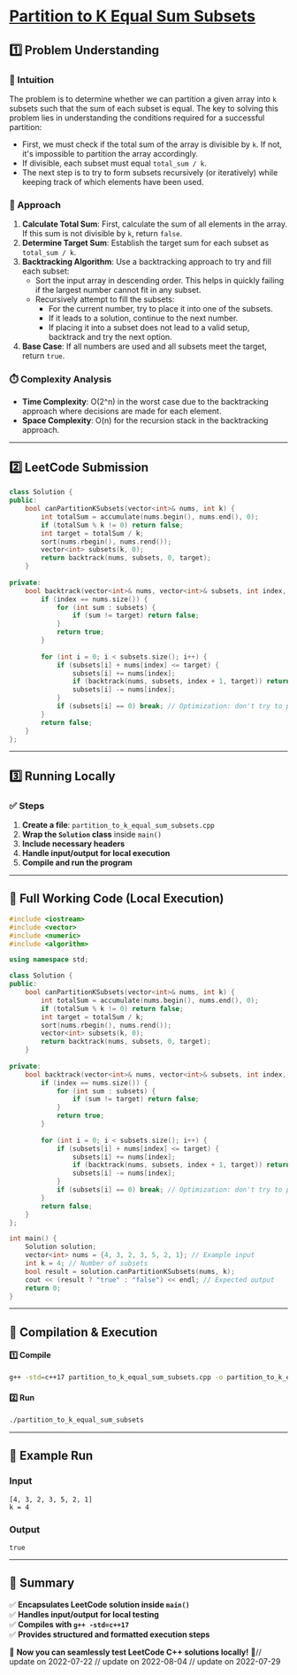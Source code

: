 # **[Partition to K Equal Sum Subsets](https://leetcode.com/problems/partition-to-k-equal-sum-subsets/description/)**  

## **1️⃣ Problem Understanding**  
### **📌 Intuition**  
The problem is to determine whether we can partition a given array into `k` subsets such that the sum of each subset is equal. The key to solving this problem lies in understanding the conditions required for a successful partition:

- First, we must check if the total sum of the array is divisible by `k`. If not, it's impossible to partition the array accordingly.
- If divisible, each subset must equal `total_sum / k`. 
- The next step is to try to form subsets recursively (or iteratively) while keeping track of which elements have been used.

### **🚀 Approach**  
1. **Calculate Total Sum**: First, calculate the sum of all elements in the array. If this sum is not divisible by `k`, return `false`.
2. **Determine Target Sum**: Establish the target sum for each subset as `total_sum / k`.
3. **Backtracking Algorithm**: Use a backtracking approach to try and fill each subset:
   - Sort the input array in descending order. This helps in quickly failing if the largest number cannot fit in any subset.
   - Recursively attempt to fill the subsets:
     - For the current number, try to place it into one of the subsets.
     - If it leads to a solution, continue to the next number.
     - If placing it into a subset does not lead to a valid setup, backtrack and try the next option.
4. **Base Case**: If all numbers are used and all subsets meet the target, return `true`.

### **⏱️ Complexity Analysis**  
- **Time Complexity**: O(2^n) in the worst case due to the backtracking approach where decisions are made for each element.
- **Space Complexity**: O(n) for the recursion stack in the backtracking approach.

---  

## **2️⃣ LeetCode Submission**  
```cpp
class Solution {
public:
    bool canPartitionKSubsets(vector<int>& nums, int k) {
        int totalSum = accumulate(nums.begin(), nums.end(), 0);
        if (totalSum % k != 0) return false;
        int target = totalSum / k;
        sort(nums.rbegin(), nums.rend());
        vector<int> subsets(k, 0);
        return backtrack(nums, subsets, 0, target);
    }
    
private:
    bool backtrack(vector<int>& nums, vector<int>& subsets, int index, int target) {
        if (index == nums.size()) {
            for (int sum : subsets) {
                if (sum != target) return false;
            }
            return true;
        }
        
        for (int i = 0; i < subsets.size(); i++) {
            if (subsets[i] + nums[index] <= target) {
                subsets[i] += nums[index];
                if (backtrack(nums, subsets, index + 1, target)) return true;
                subsets[i] -= nums[index];
            }
            if (subsets[i] == 0) break; // Optimization: don't try to place this number in an empty subset again
        }
        return false;
    }
};
```  

---  

## **3️⃣ Running Locally**  
### **✅ Steps**  
1. **Create a file**: `partition_to_k_equal_sum_subsets.cpp`  
2. **Wrap the `Solution` class** inside `main()`  
3. **Include necessary headers**  
4. **Handle input/output for local execution**  
5. **Compile and run the program**  

---  

## **📝 Full Working Code (Local Execution)**  
```cpp
#include <iostream>
#include <vector>
#include <numeric>
#include <algorithm>

using namespace std;

class Solution {
public:
    bool canPartitionKSubsets(vector<int>& nums, int k) {
        int totalSum = accumulate(nums.begin(), nums.end(), 0);
        if (totalSum % k != 0) return false;
        int target = totalSum / k;
        sort(nums.rbegin(), nums.rend());
        vector<int> subsets(k, 0);
        return backtrack(nums, subsets, 0, target);
    }
    
private:
    bool backtrack(vector<int>& nums, vector<int>& subsets, int index, int target) {
        if (index == nums.size()) {
            for (int sum : subsets) {
                if (sum != target) return false;
            }
            return true;
        }
        
        for (int i = 0; i < subsets.size(); i++) {
            if (subsets[i] + nums[index] <= target) {
                subsets[i] += nums[index];
                if (backtrack(nums, subsets, index + 1, target)) return true;
                subsets[i] -= nums[index];
            }
            if (subsets[i] == 0) break; // Optimization: don't try to place this number in an empty subset again
        }
        return false;
    }
};

int main() {
    Solution solution;
    vector<int> nums = {4, 3, 2, 3, 5, 2, 1}; // Example input
    int k = 4; // Number of subsets
    bool result = solution.canPartitionKSubsets(nums, k);
    cout << (result ? "true" : "false") << endl; // Expected output
    return 0;
}
```  

---  

## **🔧 Compilation & Execution**  
#### **1️⃣ Compile**  
```bash
g++ -std=c++17 partition_to_k_equal_sum_subsets.cpp -o partition_to_k_equal_sum_subsets
```  

#### **2️⃣ Run**  
```bash
./partition_to_k_equal_sum_subsets
```  

---  

## **🎯 Example Run**  
### **Input**  
```
[4, 3, 2, 3, 5, 2, 1]
k = 4
```  
### **Output**  
```
true
```  

---  

## **📌 Summary**  
✅ **Encapsulates LeetCode solution inside `main()`**  
✅ **Handles input/output for local testing**  
✅ **Compiles with `g++ -std=c++17`**  
✅ **Provides structured and formatted execution steps**  

🚀 **Now you can seamlessly test LeetCode C++ solutions locally!** 🚀// update on 2022-07-22
// update on 2022-08-04
// update on 2022-07-29
